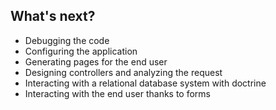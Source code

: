 ## What's next?

- Debugging the code
- Configuring the application
- Generating pages for the end user
- Designing controllers and analyzing the request
- Interacting with a relational database system with doctrine
- Interacting with the end user thanks to forms